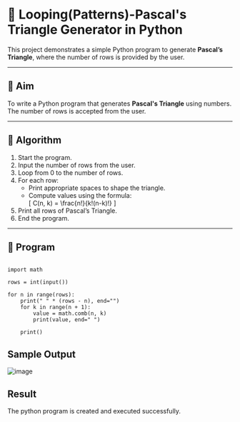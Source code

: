 # 🔺 Looping(Patterns)-Pascal's Triangle Generator in Python

This project demonstrates a simple Python program to generate **Pascal’s Triangle**, where the number of rows is provided by the user.

---

## 🎯 Aim

To write a Python program that generates **Pascal's Triangle** using numbers. The number of rows is accepted from the user.

---

## 🧠 Algorithm

1. Start the program.
2. Input the number of rows from the user.
3. Loop from 0 to the number of rows.
4. For each row:
   - Print appropriate spaces to shape the triangle.
   - Compute values using the formula:  
     \[
     C(n, k) = \frac{n!}{k!(n-k)!}
     \]
5. Print all rows of Pascal’s Triangle.
6. End the program.

---

## 🧪 Program
~~~

import math

rows = int(input())

for n in range(rows):
    print(" " * (rows - n), end="")
    for k in range(n + 1):
        value = math.comb(n, k)  
        print(value, end=" ")

    print()
~~~

## Sample Output
![image](https://github.com/user-attachments/assets/c4b5db91-e506-4636-a354-1de90424154c)

## Result
The python program is created and executed successfully.

